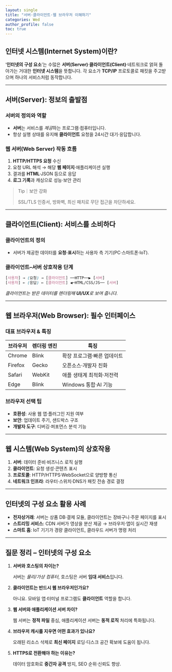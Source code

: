 ```yaml
---
layout: single
title: "서버·클라이언트·웹 브라우저 이해하기"
categories: Wed
author_profile: false
toc: true
---
```


## 인터넷 시스템(Internet System)이란?

‘**인터넷의 구성 요소**’는 수많은 **서버(Server)**·**클라이언트(Client)**·네트워크로 얽혀 돌아가는 거대한 **인터넷 시스템**을 뜻합니다. 각 요소가 **TCP/IP** 프로토콜로 패킷을 주고받으며 하나의 서비스처럼 동작합니다.

------

## 서버(Server): 정보의 출발점

### 서버의 정의와 역할

- **서버**는 서비스를 *제공*하는 프로그램·컴퓨터입니다.
- 항상 실행 상태를 유지해 **클라이언트** 요청을 24시간 대기·응답합니다.

### 웹 서버(Web Server) 작동 흐름

1. **HTTP/HTTPS 요청** 수신
2. 요청 URL 해석 → 해당 **웹 페이지**·애플리케이션 실행
3. 결과를 **HTML**·JSON 등으로 응답
4. **로그 기록**과 캐싱으로 성능·보안 관리

> Tip｜보안 강화
>
> SSL/TLS 인증서, 방화벽, 최신 패치로 무단 접근을 차단하세요.

------

## 클라이언트(Client): 서비스를 소비하다

### 클라이언트의 정의

- 서버가 제공한 데이터를 **요청·표시**하는 사용자 측 기기(PC·스마트폰·IoT).

### 클라이언트–서버 상호작용 단계

```css
[사용자] → (요청) → [클라이언트] ──HTTP──▶ [서버]
[사용자] ← (응답) ← [클라이언트] ◀─HTML/CSS/JS── [서버]
```

*클라이언트는 받은 데이터를 렌더링해 **UI/UX**로 보여 줍니다.*

------

## 웹 브라우저(Web Browser): 필수 인터페이스

### 대표 브라우저 & 특징

| 브라우저 | 렌더링 엔진 | 특징                        |
| -------- | ----------- | --------------------------- |
| Chrome   | Blink       | 확장 프로그램·빠른 업데이트 |
| Firefox  | Gecko       | 오픈소스·개발자 친화        |
| Safari   | WebKit      | 애플 생태계 최적화·저전력   |
| Edge     | Blink       | Windows 통합·AI 기능        |

### 브라우저 선택 팁

- **호환성**: 사용 웹 앱·플러그인 지원 여부
- **보안**: 업데이트 주기, 샌드박스 구조
- **개발자 도구**: 디버깅·퍼포먼스 분석 기능

------

## 웹 시스템(Web System)의 상호작용

1. **서버**: 데이터 준비·비즈니스 로직 실행
2. **클라이언트**: 요청 생성·콘텐츠 표시
3. **프로토콜**: HTTP/HTTPS·WebSocket으로 양방향 통신
4. **네트워크 인프라**: 라우터·스위치·DNS가 패킷 전송 경로 결정

------

## 인터넷의 구성 요소 활용 사례

- **전자상거래**: 서버는 상품 DB·결제 모듈, 클라이언트는 장바구니·주문 페이지를 표시
- **스트리밍 서비스**: CDN 서버가 영상을 분산 제공 → 브라우저·앱이 실시간 재생
- **스마트 홈**: IoT 기기가 경량 클라이언트, 클라우드 서버가 명령 처리

------

## 질문 정리 – 인터넷의 구성 요소

1. **서버와 호스팅의 차이는?**

   서버는 *물리/가상 컴퓨터*, 호스팅은 서버 **임대 서비스**입니다.

2. **클라이언트는 반드시 웹 브라우저인가요?**

   아니요. 모바일 앱·터미널 프로그램도 **클라이언트** 역할을 합니다.

3. **웹 서버와 애플리케이션 서버 차이?**

   웹 서버는 **정적 파일** 중심, 애플리케이션 서버는 **동적 로직** 처리에 특화됩니다.

4. **브라우저 캐시를 지우면 어떤 효과가 있나요?**

   오래된 리소스 삭제로 **최신 페이지** 로딩·디스크 공간 확보에 도움이 됩니다.

5. **HTTPS로 전환해야 하는 이유는?**

   데이터 암호화로 **중간자 공격** 방지, SEO 순위·신뢰도 향상.

